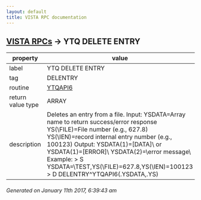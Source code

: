 ```yaml
---
layout: default
title: VISTA RPC documentation
---
```




## [VISTA RPCs](TableOfContent.md) &#8594; YTQ DELETE ENTRY 

 property | value 
--- | --- 
 label | YTQ DELETE ENTRY
 tag | DELENTRY
 routine | [YTQAPI6](http://code.osehra.org/dox/Routine_YTQAPI6_source.html)
 return value type | ARRAY
 description | Deletes an entry from a file.  Input: YSDATA=Array name to return success/error response       YS(\FILE\)=File number (e.g., 627.8)       YS(\IEN\)=record internal entry number (e.g., 100123)  Output: YSDATA(1)=\[DATA]\        or        YSDATA(1)=\[ERROR]\        YSDATA(2)=\error message\ Example: > S YSDATA=\TEST\,YS(\FILE\)=627.8,YS(\IEN\)=100123 > D DELENTRY^YTQAPI6(.YSDATA,.YS)




 ###### Generated on January 11th 2017, 6:39:43 am